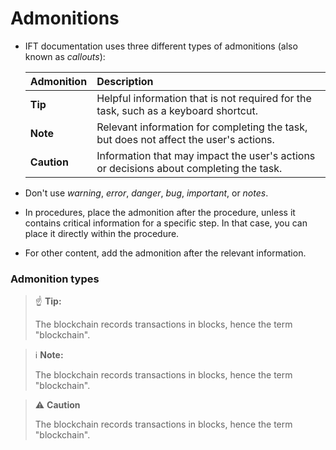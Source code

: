 # Admonitions

- IFT documentation uses three different types of admonitions (also known as *callouts*):

    | Admonition | Description |
    |:-----------|:------------|
    | **Tip**    | Helpful information that is not required for the task, such as a keyboard shortcut. |
    | **Note**   | Relevant information for completing the task, but does not affect the user's actions. |
    | **Caution**| Information that may impact the user's actions or decisions about completing the task. |

- Don't use *warning*, *error*, *danger*, *bug*, *important*, or *notes*.
- In procedures, place the admonition after the procedure, unless it contains critical information for a specific step. In that case, you can place it directly within the procedure.
- For other content, add the admonition after the relevant information.

### Admonition types

> ☝️ **Tip:**
>
> The blockchain records transactions in blocks, hence the term "blockchain".


> ℹ️ **Note:**
>
> The blockchain records transactions in blocks, hence the term "blockchain".

> ⚠️ **Caution** 
>
> The blockchain records transactions in blocks, hence the term "blockchain".
